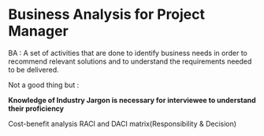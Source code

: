 # Business Analysis for **Project Manager**

BA : A set of activities that are done to identify business needs in order to recommend relevant solutions 
and to understand the requirements needed to be delivered.


Not a good thing but : 

**Knowledge of Industry Jargon is necessary for interviewee to understand their proficiency**

Cost-benefit analysis
RACI and DACI matrix(Responsibility & Decision)

